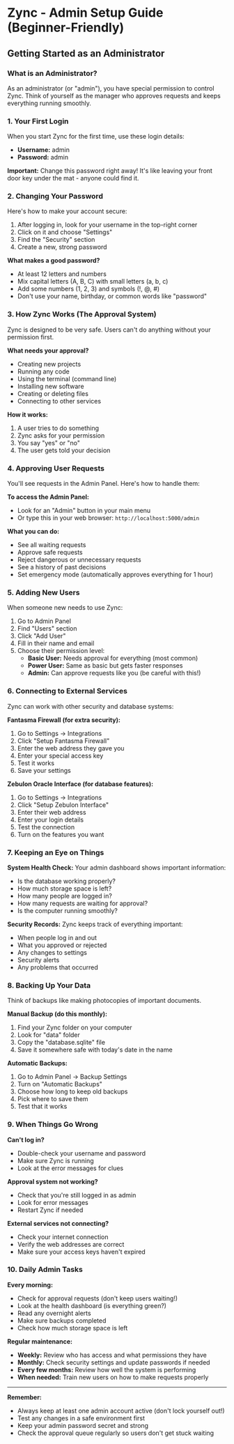 # Zync - Admin Setup Guide (Beginner-Friendly)

## Getting Started as an Administrator

### What is an Administrator?
As an administrator (or "admin"), you have special permission to control Zync. Think of yourself as the manager who approves requests and keeps everything running smoothly.

### 1. Your First Login

When you start Zync for the first time, use these login details:
- **Username:** admin
- **Password:** admin

**Important:** Change this password right away! It's like leaving your front door key under the mat - anyone could find it.

### 2. Changing Your Password

Here's how to make your account secure:

1. After logging in, look for your username in the top-right corner
2. Click on it and choose "Settings"
3. Find the "Security" section
4. Create a new, strong password

**What makes a good password?**
- At least 12 letters and numbers
- Mix capital letters (A, B, C) with small letters (a, b, c)
- Add some numbers (1, 2, 3) and symbols (!, @, #)
- Don't use your name, birthday, or common words like "password"

### 3. How Zync Works (The Approval System)

Zync is designed to be very safe. Users can't do anything without your permission first.

**What needs your approval?**
- Creating new projects
- Running any code
- Using the terminal (command line)
- Installing new software
- Creating or deleting files
- Connecting to other services

**How it works:**
1. A user tries to do something
2. Zync asks for your permission
3. You say "yes" or "no"
4. The user gets told your decision

### 4. Approving User Requests

You'll see requests in the Admin Panel. Here's how to handle them:

**To access the Admin Panel:**
- Look for an "Admin" button in your main menu
- Or type this in your web browser: `http://localhost:5000/admin`

**What you can do:**
- See all waiting requests
- Approve safe requests
- Reject dangerous or unnecessary requests
- See a history of past decisions
- Set emergency mode (automatically approves everything for 1 hour)

### 5. Adding New Users

When someone new needs to use Zync:

1. Go to Admin Panel
2. Find "Users" section
3. Click "Add User"
4. Fill in their name and email
5. Choose their permission level:
   - **Basic User:** Needs approval for everything (most common)
   - **Power User:** Same as basic but gets faster responses
   - **Admin:** Can approve requests like you (be careful with this!)

### 6. Connecting to External Services

Zync can work with other security and database systems:

**Fantasma Firewall (for extra security):**
1. Go to Settings → Integrations
2. Click "Setup Fantasma Firewall"
3. Enter the web address they gave you
4. Enter your special access key
5. Test it works
6. Save your settings

**Zebulon Oracle Interface (for database features):**
1. Go to Settings → Integrations
2. Click "Setup Zebulon Interface"
3. Enter their web address
4. Enter your login details
5. Test the connection
6. Turn on the features you want

### 7. Keeping an Eye on Things

**System Health Check:**
Your admin dashboard shows important information:
- Is the database working properly?
- How much storage space is left?
- How many people are logged in?
- How many requests are waiting for approval?
- Is the computer running smoothly?

**Security Records:**
Zync keeps track of everything important:
- When people log in and out
- What you approved or rejected
- Any changes to settings
- Security alerts
- Any problems that occurred

### 8. Backing Up Your Data

Think of backups like making photocopies of important documents.

**Manual Backup (do this monthly):**
1. Find your Zync folder on your computer
2. Look for "data" folder
3. Copy the "database.sqlite" file
4. Save it somewhere safe with today's date in the name

**Automatic Backups:**
1. Go to Admin Panel → Backup Settings
2. Turn on "Automatic Backups"
3. Choose how long to keep old backups
4. Pick where to save them
5. Test that it works

### 9. When Things Go Wrong

**Can't log in?**
- Double-check your username and password
- Make sure Zync is running
- Look at the error messages for clues

**Approval system not working?**
- Check that you're still logged in as admin
- Look for error messages
- Restart Zync if needed

**External services not connecting?**
- Check your internet connection
- Verify the web addresses are correct
- Make sure your access keys haven't expired

### 10. Daily Admin Tasks

**Every morning:**
- Check for approval requests (don't keep users waiting!)
- Look at the health dashboard (is everything green?)
- Read any overnight alerts
- Make sure backups completed
- Check how much storage space is left

**Regular maintenance:**
- **Weekly:** Review who has access and what permissions they have
- **Monthly:** Check security settings and update passwords if needed
- **Every few months:** Review how well the system is performing
- **When needed:** Train new users on how to make requests properly

---

**Remember:**
- Always keep at least one admin account active (don't lock yourself out!)
- Test any changes in a safe environment first
- Keep your admin password secret and strong
- Check the approval queue regularly so users don't get stuck waiting